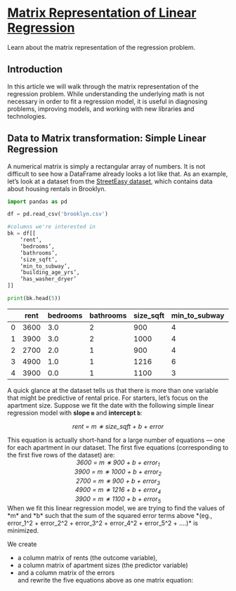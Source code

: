 # [Matrix Representation of Linear Regression](https://www.codecademy.com/courses/linear-regression-mssp/articles/matrix-representation-of-linear-regression)

Learn about the matrix representation of the regression problem.

## Introduction

In this article we will walk through the matrix representation of the regression problem. 
While understanding the underlying math is not necessary in order to fit a regression model, 
it is useful in diagnosing problems, improving models, and working with new libraries and technologies.

## Data to Matrix transformation: Simple Linear Regression

A numerical matrix is simply a rectangular array of numbers. 
It is not difficult to see how a DataFrame already looks a lot like that. 
As an example, let’s look at a dataset from the [StreetEasy dataset](https://github.com/Codecademy/datasets/tree/master/streeteasy), 
which contains data about housing rentals in Brooklyn.
```py
import pandas as pd

df = pd.read_csv('brooklyn.csv')

#columns we're interested in
bk = df[[
    ‘rent’, 
    ‘bedrooms’,  
    ‘bathrooms’, 
    ‘size_sqft’, 
    ‘min_to_subway’, 
    ’building_age_yrs’, 
    ‘has_washer_dryer’
]]

print(bk.head(5))
```
|  |	rent |	bedrooms |	bathrooms |	size_sqft |	min_to_subway |	building_age_yrs |	has_washer_dryer |
| --- | --- | --- | --- | --- | --- | --- | --- |
| 0 |	3600 |	3.0 |	2 |	900  |	4 |	15 |	0 |
| 1 |	3900 |	3.0 |	2 |	1000 |	4 |	8  |	0 |
| 2 |	2700 |	2.0 |	1 |	900  |	4 |	96 |	0 |
| 3 |	4900 |	1.0 |	1 |	1216 |	6 |	88 |	0 |
| 4 |	3900 |	0.0 |	1 |	1100 |	3 |	85 |	0 |

A quick glance at the dataset tells us that there is more than one variable that might be predictive of rental price. 
For starters, let’s focus on the apartment size. 
Suppose we fit the date with the following simple linear regression model with **slope `m`** and **intercept `b`**:
<p align="center">
    <em>rent = m ∗ size_sqft + b + error</em>
</p>
This equation is actually short-hand for a large number of equations — one for each apartment in our dataset. 
The first five equations (corresponding to the first five rows of the dataset) are:
<div align="center">
    <em>3600 = m ∗ 900 + b + error<sub>1</sub></em><br />
    <em>3900 = m ∗ 1000 + b + error<sub>2</sub></em><br />
    <em>2700 = m ∗ 900 + b + error<sub>3</sub></em><br />
    <em>4900 = m ∗ 1216 + b + error<sub>4</sub></em><br />
    <em>3900 = m ∗ 1100 + b + error<sub>5</sub></em><br />
</div>
When we fit this linear regression model, we are trying to find the values of *m* and *b* such that the sum of the squared error terms above 
*(eg., error_1^2 + error_2^2 + error_3^2 + error_4^2 + error_5^2 + ….)* is minimized.  

<br />

We create 
* a column matrix of rents (the outcome variable), 
* a column matrix of apartment sizes (the predictor variable) 
* and a column matrix of the errors
</br >and rewrite the five equations above as one matrix equation:

































